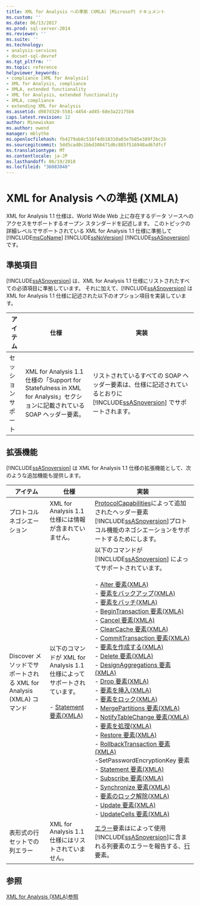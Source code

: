 ```yaml
---
title: XML for Analysis への準拠 (XMLA) |Microsoft ドキュメント
ms.custom: ''
ms.date: 06/13/2017
ms.prod: sql-server-2014
ms.reviewer: ''
ms.suite: ''
ms.technology:
- analysis-services
- docset-sql-devref
ms.tgt_pltfrm: ''
ms.topic: reference
helpviewer_keywords:
- compliance [XML for Analysis]
- XML for Analysis, compliance
- XMLA, extended functionality
- XML for Analysis, extended functionality
- XMLA, compliance
- extending XML for Analysis
ms.assetid: d987d320-5581-4454-ad45-68e3a22175b6
caps.latest.revision: 12
author: Minewiskan
ms.author: owend
manager: mblythe
ms.openlocfilehash: fb4279ab8c516f4db18310a03e7b85e389f2bc2b
ms.sourcegitcommit: 5dd5cad0c1bbd308471d6c885f516948ad67dfcf
ms.translationtype: MT
ms.contentlocale: ja-JP
ms.lasthandoff: 06/19/2018
ms.locfileid: "36083048"
---
```

# <a name="xml-for-analysis-compliance-xmla"></a>XML for Analysis への準拠 (XMLA)
  XML for Analysis 1.1 仕様は、World Wide Web 上に存在するデータ ソースへのアクセスをサポートするオープン スタンダードを記述します。 このトピックの詳細レベルでサポートされている XML for Analysis 1.1 仕様に準拠して[!INCLUDE[msCoName](../../includes/msconame-md.md)] [!INCLUDE[ssNoVersion](../../includes/ssnoversion-md.md)] [!INCLUDE[ssASnoversion](../../includes/ssasnoversion-md.md)]です。  
  
## <a name="compliant-items"></a>準拠項目  
 [!INCLUDE[ssASnoversion](../../includes/ssasnoversion-md.md)] は、XML for Analysis 1.1 仕様にリストされたすべての必須項目に準拠しています。 それに加えて、[!INCLUDE[ssASnoversion](../../includes/ssasnoversion-md.md)] は XML for Analysis 1.1 仕様に記述された以下のオプション項目を実装しています。  
  
|アイテム|仕様|実装|  
|----------|-------------------|--------------------|  
|セッション サポート|XML for Analysis 1.1 仕様の「Support for Statefulness in XML for Analysis」セクションに記載されている SOAP ヘッダー要素。|リストされているすべての SOAP ヘッダー要素は、仕様に記述されているとおりに [!INCLUDE[ssASnoversion](../../includes/ssasnoversion-md.md)] でサポートされます。|  
  
## <a name="extensions"></a>拡張機能  
 [!INCLUDE[ssASnoversion](../../includes/ssasnoversion-md.md)] は XML for Analysis 1.1 仕様の拡張機能として、次のような追加機能も提供します。  
  
|アイテム|仕様|実装|  
|----------|-------------------|--------------------|  
|プロトコル ネゴシエーション|XML for Analysis 1.1 仕様には情報が含まれていません。|[ProtocolCapabilities](xml-elements-headers/protocolcapabilities-element-xmla.md)によって追加されたヘッダー要素[!INCLUDE[ssASnoversion](../../includes/ssasnoversion-md.md)]プロトコル機能のネゴシエーションをサポートするためにします。|  
|Discover メソッドでサポートされる XML for Analysis (XMLA) コマンド|以下のコマンドが XML for Analysis 1.1 仕様によってサポートされています。<br /><br /> -   [Statement 要素&#40;XMLA&#41;](xml-elements-commands/statement-element-xmla.md)|以下のコマンドが [!INCLUDE[ssASnoversion](../../includes/ssasnoversion-md.md)] によってサポートされています。<br /><br /> -   [Alter 要素&#40;XMLA&#41;](xml-elements-commands/alter-element-xmla.md)<br />-   [要素をバックアップ&#40;XMLA&#41;](xml-elements-commands/backup-element-xmla.md)<br />-   [要素をバッチ&#40;XMLA&#41;](xml-elements-commands/batch-element-xmla.md)<br />-   [BeginTransaction 要素&#40;XMLA&#41;](xml-elements-commands/begintransaction-element-xmla.md)<br />-   [Cancel 要素&#40;XMLA&#41;](xml-elements-commands/cancel-element-xmla.md)<br />-   [ClearCache 要素&#40;XMLA&#41;](xml-elements-commands/clearcache-element-xmla.md)<br />-   [CommitTransaction 要素&#40;XMLA&#41;](xml-elements-commands/committransaction-element-xmla.md)<br />-   [要素を作成する&#40;XMLA&#41;](xml-elements-commands/create-element-xmla.md)<br />-   [Delete 要素&#40;XMLA&#41;](xml-elements-commands/delete-element-xmla.md)<br />-   [DesignAggregations 要素&#40;XMLA&#41;](xml-elements-commands/designaggregations-element-xmla.md)<br />-   [Drop 要素&#40;XMLA&#41;](xml-elements-commands/drop-element-xmla.md)<br />-   [要素を挿入&#40;XMLA&#41;](xml-elements-commands/insert-element-xmla.md)<br />-   [要素をロック&#40;XMLA&#41;](xml-elements-commands/lock-element-xmla.md)<br />-   [MergePartitions 要素&#40;XMLA&#41;](xml-elements-commands/mergepartitions-element-xmla.md)<br />-   [NotifyTableChange 要素&#40;XMLA&#41;](xml-elements-commands/notifytablechange-element-xmla.md)<br />-   [要素を処理&#40;XMLA&#41;](xml-elements-commands/process-element-xmla.md)<br />-   [Restore 要素&#40;XMLA&#41;](xml-elements-commands/restore-element-xmla.md)<br />-   [RollbackTransaction 要素&#40;XMLA&#41;](xml-elements-commands/rollbacktransaction-element-xmla.md)<br />-SetPasswordEncryptionKey 要素<br />-   [Statement 要素&#40;XMLA&#41;](xml-elements-commands/statement-element-xmla.md)<br />-   [Subscribe 要素&#40;XMLA&#41;](xml-elements-commands/subscribe-element-xmla.md)<br />-   [Synchronize 要素&#40;XMLA&#41;](xml-elements-commands/synchronize-element-xmla.md)<br />-   [要素のロック解除&#40;XMLA&#41;](xml-elements-commands/unlock-element-xmla.md)<br />-   [Update 要素&#40;XMLA&#41;](xml-elements-commands/update-element-xmla.md)<br />-   [UpdateCells 要素&#40;XMLA&#41;](xml-elements-commands/updatecells-element-xmla.md)|  
|表形式の行セットでの列エラー|XML for Analysis 1.1 仕様にはリストされていません。|[エラー](xml-elements-properties/error-element-xmla.md)要素はによって使用[!INCLUDE[ssASnoversion](../../includes/ssasnoversion-md.md)]に含まれる列要素のエラーを報告する、[行](xml-elements-properties/error-element-xmla.md)要素。|  
  
## <a name="see-also"></a>参照  
 [XML for Analysis &#40;XMLA&#41;参照](xml-for-analysis-xmla-reference.md)  
  
  